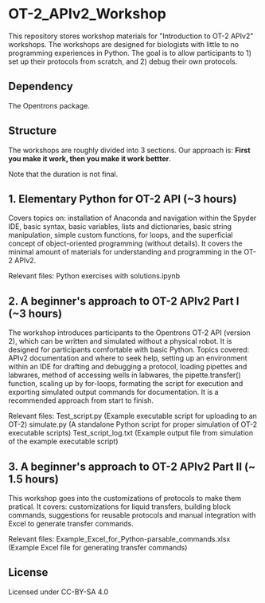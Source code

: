 # OT-2_APIv2_Workshop

This repository stores workshop materials for "Introduction to OT-2 APIv2" workshops. The workshops are designed for biologists with little to no programming experiences in Python. The goal is to allow participants to 1) set up their protocols from scratch, and 2) debug their own protocols.

## Dependency
The Opentrons package.

## Structure
The workshops are roughly divided into 3 sections. Our approach is: **First you make it work, then you make it work bettter**.

Note that the duration is not final.

## 1. Elementary Python for OT-2 API (~3 hours)
Covers topics on: installation of Anaconda and navigation within the Spyder IDE, basic syntax, basic variables, lists and dictionaries, basic string manipulation, simple custom functions, for loops, and the superficial concept of object-oriented programming (without details). It covers the minimal amount of materials for understanding and programming in the OT-2 APIv2.

Relevant files:
Python exercises with solutions.ipynb

## 2. A beginner's approach to OT-2 APIv2 Part I (~3 hours)
The workshop introduces participants to the Opentrons OT-2 API (version 2), which can be written and simulated without a physical robot. It is designed for participants comfortable with basic Python. Topics covered: APIv2 documentation and where to seek help, setting up an environment within an IDE for drafting and debugging a protocol, loading pipettes and labwares, method of accessing wells in labwares, the pipette.transfer() function, scaling up by for-loops, formating the script for execution and exporting simulated output commands for documentation. It is a recommended approach from start to finish.

Relevant files:
Test_script.py (Example executable script for uploading to an OT-2)
simulate.py (A standalone Python script for proper simulation of OT-2 executable scripts)
Test_script_log.txt (Example output file from simulation of the example executable script)

## 3. A beginner's approach to OT-2 APIv2 Part II (~ 1.5 hours)
This workshop goes into the customizations of protocols to make them pratical. It covers: customizations for liquid transfers, building block commands, suggestions for reusable protocols and manual integration with Excel to generate transfer commands.

Relevant files:
Example_Excel_for_Python-parsable_commands.xlsx (Example Excel file for generating transfer commands)

## License
Licensed under CC-BY-SA 4.0
